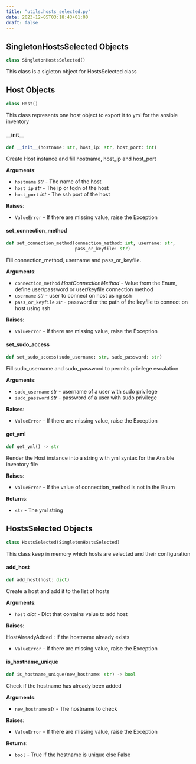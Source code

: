 ```yaml
---
title: "utils.hosts_selected.py"
date: 2023-12-05T03:18:43+01:00
draft: false
---
```


<a id="utils.hosts_selected.SingletonHostsSelected"></a>

## SingletonHostsSelected Objects

```python
class SingletonHostsSelected()
```

This class is a sigleton object for HostsSelected class

<a id="utils.hosts_selected.Host"></a>

## Host Objects

```python
class Host()
```

This class represents one host object to export it to yml for the ansible inventory

<a id="utils.hosts_selected.Host.__init__"></a>

#### \_\_init\_\_

```python
def __init__(hostname: str, host_ip: str, host_port: int)
```

Create Host instance and fill hostname, host_ip and host_port

**Arguments**:

- `hostname` _str_ - The name of the host
- `host_ip` _str_ - The ip or fqdn of the host
- `host_port` _int_ - The ssh port of the host
  

**Raises**:

- `ValueError` - If there are missing value, raise the Exception

<a id="utils.hosts_selected.Host.set_connection_method"></a>

#### set\_connection\_method

```python
def set_connection_method(connection_method: int, username: str,
                          pass_or_keyfile: str)
```

Fill connection_method, username and pass_or_keyfile.

**Arguments**:

- `connection_method` _HostConnectionMethod_ - Value from the Enum, define user/password or user/keyfile connection method
- `username` _str_ - user to connect on host using ssh
- `pass_or_keyfile` _str_ - password or the path of the keyfile to connect on host using ssh
  

**Raises**:

- `ValueError` - If there are missing value, raise the Exception

<a id="utils.hosts_selected.Host.set_sudo_access"></a>

#### set\_sudo\_access

```python
def set_sudo_access(sudo_username: str, sudo_password: str)
```

Fill sudo_username and sudo_password to permits privilege escalation

**Arguments**:

- `sudo_username` _str_ - username of a user with sudo privilege
- `sudo_password` _str_ - password of a user with sudo privilege
  

**Raises**:

- `ValueError` - If there are missing value, raise the Exception

<a id="utils.hosts_selected.Host.get_yml"></a>

#### get\_yml

```python
def get_yml() -> str
```

Render the Host instance into a string with yml syntax for the Ansible inventory file

**Raises**:

- `ValueError` - If the value of connection_method is not in the Enum
  

**Returns**:

- `str` - The yml string

<a id="utils.hosts_selected.HostsSelected"></a>

## HostsSelected Objects

```python
class HostsSelected(SingletonHostsSelected)
```

This class keep in memory which hosts are selected and their configuration

<a id="utils.hosts_selected.HostsSelected.add_host"></a>

#### add\_host

```python
def add_host(host: dict)
```

Create a host and add it to the list of hosts

**Arguments**:

- `host` _dict_ - Dict that contains value to add host
  

**Raises**:

  HostAlreadyAdded : If the hostname already exists
- `ValueError` - If there are missing value, raise the Exception

<a id="utils.hosts_selected.HostsSelected.is_hostname_unique"></a>

#### is\_hostname\_unique

```python
def is_hostname_unique(new_hostname: str) -> bool
```

Check if the hostname has already been added

**Arguments**:

- `new_hostname` _str_ - The hostname to check
  

**Raises**:

- `ValueError` - If there are missing value, raise the Exception
  

**Returns**:

- `bool` - True if the hostname is unique else False
